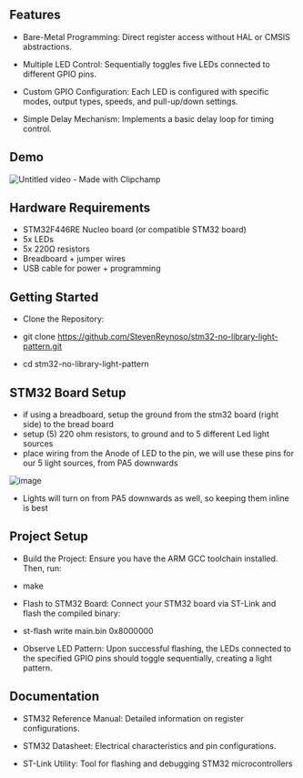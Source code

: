 ## Features

- Bare-Metal Programming: Direct register access without HAL or CMSIS abstractions.

- Multiple LED Control: Sequentially toggles five LEDs connected to different GPIO pins.

- Custom GPIO Configuration: Each LED is configured with specific modes, output types, speeds, and pull-up/down settings.

- Simple Delay Mechanism: Implements a basic delay loop for timing control.​

## Demo
  ![Untitled video - Made with Clipchamp](https://github.com/user-attachments/assets/96a7d372-afab-4b31-af86-140a39fba415)

##  Hardware Requirements

- STM32F446RE Nucleo board (or compatible STM32 board)
- 5x LEDs
- 5x 220Ω resistors
- Breadboard + jumper wires
- USB cable for power + programming

## Getting Started

- Clone the Repository:

- git clone https://github.com/StevenReynoso/stm32-no-library-light-pattern.git

- cd stm32-no-library-light-pattern

## STM32 Board Setup
- if using a breadboard, setup the ground from the stm32 board (right side) to the bread board
- setup (5) 220 ohm resistors, to ground and to 5 different Led light sources
- place wiring from the Anode of LED to the pin, we will use these pins for our 5 light sources, from PA5 downwards

 ![image](https://github.com/user-attachments/assets/eee06bde-d86c-4b22-9fda-96945e4d76f5)

- Lights will turn on from PA5 downwards as well, so keeping them inline is best

## Project Setup

- Build the Project: Ensure you have the ARM GCC toolchain installed. Then, run:

- make

- Flash to STM32 Board: Connect your STM32 board via ST-Link and flash the compiled binary:

- st-flash write main.bin 0x8000000

- Observe LED Pattern: Upon successful flashing, the LEDs connected to the specified GPIO pins should toggle sequentially, creating a light pattern.

## Documentation

- STM32 Reference Manual: Detailed information on register configurations.

- STM32 Datasheet: Electrical characteristics and pin configurations.

- ST-Link Utility: Tool for flashing and debugging STM32 microcontrollers
